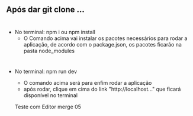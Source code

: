 ## Após dar git clone ...
#
- No terminal: npm i ou npm install  
    - O Comando acima vai instalar os pacotes necessários para rodar a aplicação, de acordo com o package.json, os pacotes ficarão na pasta node_modules
#
- No terminal: npm run dev 
    - O comando acima será para enfim rodar a aplicação
    - após rodar, clique em cima do link "http://localhost..." que ficará disponível no terminal 

    Teste com Editor merge 05